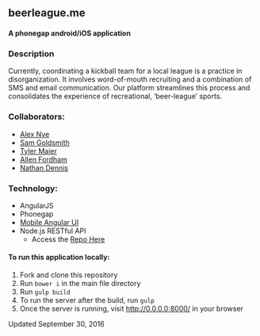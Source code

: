 ## __beerleague.me__
#### A phonegap android/iOS application
### Description
Currently, coordinating a kickball team for a local league is a practice in disorganization. It involves word-of-mouth recruiting and a combination of SMS and email communication. Our platform streamlines this process and consolidates the experience of recreational, ‘beer-league’ sports.

### Collaborators:
 - [Alex Nye](https://github.com/alnye655321)
 - [Sam Goldsmith](https://github.com/girlsam)
 - [Tyler Maier](https://github.com/tyguy310)
 - [Allen Fordham](http://github.com/Allen-37F)
 - [Nathan Dennis](http://github.com/nathanejbrown)

### Technology:
- AngularJS
- Phonegap
- [Mobile Angular UI](http://mobileangularui.com/)
- Node.js RESTful API
  - Access the [Repo Here](https://github.com/tyguy310/sports-league-manager)

#### To run this application locally:
  1. Fork and clone this repository
  1. Run `bower i` in the main file directory
  1. Run `gulp build`
  1. To run the server after the build, run `gulp`
  1. Once the server is running, visit http://0.0.0.0:8000/ in your browser

Updated September 30, 2016

